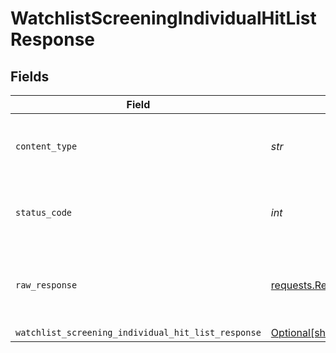 # WatchlistScreeningIndividualHitListResponse


## Fields

| Field                                                                                                                              | Type                                                                                                                               | Required                                                                                                                           | Description                                                                                                                        |
| ---------------------------------------------------------------------------------------------------------------------------------- | ---------------------------------------------------------------------------------------------------------------------------------- | ---------------------------------------------------------------------------------------------------------------------------------- | ---------------------------------------------------------------------------------------------------------------------------------- |
| `content_type`                                                                                                                     | *str*                                                                                                                              | :heavy_check_mark:                                                                                                                 | HTTP response content type for this operation                                                                                      |
| `status_code`                                                                                                                      | *int*                                                                                                                              | :heavy_check_mark:                                                                                                                 | HTTP response status code for this operation                                                                                       |
| `raw_response`                                                                                                                     | [requests.Response](https://requests.readthedocs.io/en/latest/api/#requests.Response)                                              | :heavy_minus_sign:                                                                                                                 | Raw HTTP response; suitable for custom response parsing                                                                            |
| `watchlist_screening_individual_hit_list_response`                                                                                 | [Optional[shared.WatchlistScreeningIndividualHitListResponse]](../../models/shared/watchlistscreeningindividualhitlistresponse.md) | :heavy_minus_sign:                                                                                                                 | OK                                                                                                                                 |